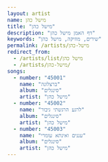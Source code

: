 ```yaml
---
layout: artist
name: מישל כהן
title: "מישל כהן"
description: "דף האמן מישל כהן"
keywords: "שירים, מוזיקה, מישל כהן"
permalink: /artists/מישל-כהן
redirect_from:
  - /artists/list/מישל כהן
  - /artists/מישל-כהן/
songs:
  - number: "45001"
    name: "ברצלונה"
    album: "סינגלים"
    artist: "מישל כהן"
  - number: "45002"
    name: "לרגע הרגשתי גיבור"
    album: "סינגלים"
    artist: "מישל כהן"
  - number: "45003"
    name: "עננים ואינתא עומרי"
    album: "סינגלים"
    artist: "מישל כהן"
---
```

